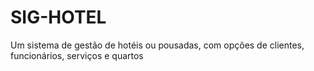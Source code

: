 # SIG-HOTEL
Um sistema de gestão de hotéis ou pousadas, com opções de clientes, funcionários, serviços e quartos
